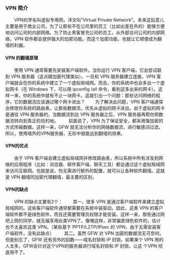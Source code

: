 ### VPN 简介
　　VPN的学名叫虚拟专用网，洋文叫“Virtual Private Network”。本来这玩意儿主要是用于商业公司，为了让那些不在公司里的员工（比如出差在外的）能够方便地访问公司的内部网络。为了防止黑客冒充公司的员工，从外部访问公司的内部网络，VPN 软件都会提供强大的加密功能。而这个加密功能，也就让它顺便成为翻墙的利器。

#### VPN 的翻墙原理
　　使用 VPN 通常需要先安装客户端软件。当你运行 VPN 客户端，它会尝试联到 VPN 服务器（这点跟加密代理类似）。一旦和 VPN 服务器建立连接，VPN 客户端就会在你的系统中建立了一个虚拟局域网。而且，你的系统中也会多出一个虚拟网卡（在 Windows 下，可以用 ipconfig /all 命令，看到这多出来的网卡）。这样一来，你的系统中就有不止一块网卡。这就引出一个问题：那些访问网络的程序，它的数据流应该通过哪个网卡进出？
　　为了解决此问题，VPN 客户端通常会修改你系统的路由表，让那些数据流，优先从虚拟的网卡进出。由于虚拟的网卡是通往 VPN 服务器的，当数据流到达 VPN 服务器之后，VPN 服务器再帮你把数据流转向到真正的目的地。
　　前面说了，VPN 为了保证安全，都采用强加密的方式传输数据。这样一来，GFW 就无法分析你的网络数据流，进行敏感词过滤。所以，使用墙外的VPN服务器，无形中就能达到翻墙的效果。
#### VPN的优点
　　由于 VPN 客户端会建立虚拟局域网并修改路由表，所以系统中所有涉及到网络的应用程序（比如：浏览器、邮件客户端、聊天工具）都会通过这个虚拟局域网来访问互联网。也就是说，你无需进行额外的配置，就可以让各种软件翻墙。这就是 VPN 翻墙同加密代理翻墙，最主要的区别。

#### VPN的缺点
　　VPN 的缺点主要有2个：
　　其一。很多 VPN 是通过客户端软件来建立虚拟局域网的。这些客户端软件通常都需要在系统中装驱动。因此，这类 VPN 的客户端软件都不是绿色软件，而且还需要管理员权限才能安装。这样一来，那些通过网吧上网的同学，就无福享用此类VPN了。像俺这样，非常偏爱绿色软件的，估计也不太喜欢这类 VPN。（某些基于 PPTP/L2TP/IPsec 的 VPN，由于无需安装客户端软件，没有此缺点）
　　其二。虽然 GFW 对 VPN 加密的数据流无可奈何。但是别忘了，GFW 还有另外的招数——域名封锁和 IP 封锁。如果某个 VPN 用的人太多，GFW会针对这个VPN的服务器进行域名封锁和 IP 封锁。让这 个VPN 彻底用不了。







